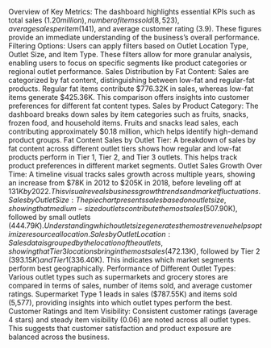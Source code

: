 Overview of Key Metrics: The dashboard highlights essential KPIs such as total sales ($1.20     million), number of items sold (8,523), average sales per item ($141), and average customer rating (3.9). These figures provide an immediate understanding of the business’s overall performance.
Filtering Options: Users can apply filters based on Outlet Location Type, Outlet Size, and Item Type. These filters allow for more granular analysis, enabling users to focus on specific segments like product categories or regional outlet performance.
Sales Distribution by Fat Content: Sales are categorized by fat content, distinguishing between low-fat and regular-fat products. Regular fat items contribute $776.32K in sales, whereas low-fat items generate $425.36K. This comparison offers insights into customer preferences for different fat content types.
Sales by Product Category: The dashboard breaks down sales by item categories such as fruits, snacks, frozen food, and household items. Fruits and snacks lead sales, each contributing approximately $0.18 million, which helps identify high-demand product groups.
Fat Content Sales by Outlet Tier: A breakdown of sales by fat content across different outlet tiers shows how regular and low-fat products perform in Tier 1, Tier 2, and Tier 3 outlets. This helps track product preferences in different market segments.
Outlet Sales Growth Over Time: A timeline visual tracks sales growth across multiple years, showing an increase from $78K in 2012 to $205K in 2018, before leveling off at $131K by 2022. This visual reveals business growth trends and market fluctuations.
Sales by Outlet Size: The pie chart presents sales based on outlet size, showing that medium-sized outlets contribute the most sales ($507.90K), followed by small outlets ($444.79K). Understanding which outlet size generates the most revenue helps optimize resource allocation.
Sales by Outlet Location: Sales data is grouped by the location of the outlets, showing that Tier 3 locations bring in the most sales ($472.13K), followed by Tier 2 ($393.15K) and Tier 1 ($336.40K). This indicates which market segments perform best geographically.
Performance of Different Outlet Types: Various outlet types such as supermarkets and grocery stores are compared in terms of sales, number of items sold, and average customer ratings. Supermarket Type 1 leads in sales ($787.55K) and items sold (5,577), providing insights into which outlet types perform the best.
Customer Ratings and Item Visibility: Consistent customer ratings (average 4 stars) and steady item visibility (0.06) are noted across all outlet types. This suggests that customer satisfaction and product exposure are balanced across the business.
